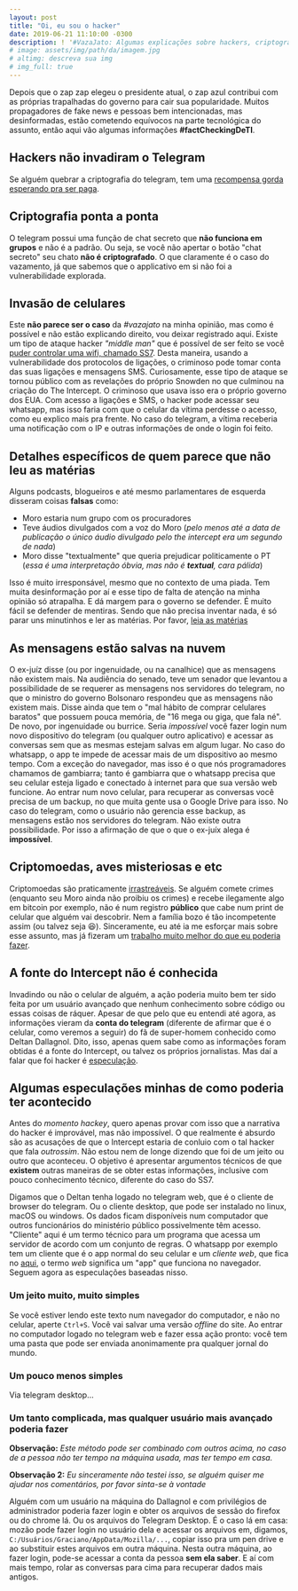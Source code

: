 ```yaml
---
layout: post
title: "Oi, eu sou o hacker"
date: 2019-06-21 11:10:00 -0300
description: ! '#VazaJato: Algumas explicações sobre hackers, criptografia e tecnologia que os jornais erram a rodo. E o seu Moro também.'
# image: assets/img/path/da/imagem.jpg
# altimg: descreva sua img
# img_full: true
---
```


Depois que o zap zap elegeu o presidente atual, o zap azul contribui com as próprias trapalhadas do governo para cair sua popularidade. Muitos propagadores de fake news e pessoas bem intencionadas, mas desinformadas, estão cometendo equívocos na parte tecnológica do assunto, então aqui vão algumas informações **#factCheckingDeTI**.

## Hackers não invadiram o Telegram

Se alguém quebrar a criptografia do telegram, tem uma [recompensa gorda esperando pra ser paga](https://telegram.org/blog/cryptocontest).

## Criptografia ponta a ponta

O telegram possui uma função de chat secreto que **não funciona em grupos** e não é a padrão. Ou seja, se você não apertar o botão "chat secreto" seu chato **não é criptografado**. O que claramente é o caso do vazamento, já que sabemos que o applicativo em si não foi a vulnerabilidade explorada.

## Invasão de celulares

Este **não parece ser o caso** da *#vazajato* na minha opinião, mas como é possível e não estão explicando direito, vou deixar registrado aqui.
Existe um tipo de ataque hacker *"middle man"* que é possível de ser feito se você [puder controlar uma wifi, chamado SS7](https://delhitrainingcourses.com/blog/ss7-attacks-hack-phone-whatsapp-read-messages-2018/). Desta maneira, usando a vulnerabilidade dos protocolos de ligações, o criminoso pode tomar conta das suas ligações e mensagens SMS. Curiosamente, esse tipo de ataque se tornou público com as revelações do próprio Snowden no que culminou na criação do The Intercept. O criminoso que usava isso era o próprio governo dos EUA.
Com acesso a ligações e SMS, o hacker pode acessar seu whatsapp, mas isso faria com que o celular da vítima perdesse o acesso, como eu explico mais pra frente. No caso do telegram, a vítima receberia uma notificação com o IP e outras informações de onde o login foi feito.

## Detalhes específicos de quem parece que não leu as matérias

Alguns podcasts, blogueiros e até mesmo parlamentares de esquerda disseram coisas **falsas** como:

- Moro estaria num grupo com os procuradores
- Teve áudios divulgados com a voz do Moro (*pelo menos até a data de publicação o único áudio divulgado pelo the intercept era um segundo de nada*)
- Moro disse "textualmente" que queria prejudicar politicamente o PT (*essa é uma interpretação óbvia, mas não é **textual**, cara pálida*)

Isso é muito irresponsável, mesmo que no contexto de uma piada. Tem muita desinformação por aí e esse tipo de falta de atenção na minha opinião só atrapalha. E dá margem para o governo se defender. É muito fácil se defender de mentiras. Sendo que não precisa inventar nada, é só parar uns minutinhos e ler as matérias. Por favor, [leia as matérias](https://theintercept.com/series/mensagens-lava-jato/)

## As mensagens estão salvas na nuvem

O ex-juíz disse (ou por ingenuidade, ou na canalhice) que as mensagens não existem mais. Na audiência do senado, teve um senador que levantou a possibilidade de se requerer as mensagens nos servidores do telegram, no que o ministro do governo Bolsonaro respondeu que as mensagens não existem mais. Disse ainda que tem o "mal hábito de comprar celulares baratos" que possuem pouca memória, de "16 mega ou giga, que fala né". De novo, por ingenuidade ou burrice.
Seria *impossível* você fazer login num novo dispositivo do telegram (ou qualquer outro aplicativo) e acessar as conversas sem que as mesmas estejam salvas em algum lugar. No caso do whatsapp, o app te impede de acessar mais de um dispositivo ao mesmo tempo. Com a exceção do navegador, mas isso é o que nós programadores chamamos de gambiarra; tanto é gambiarra que o whatsapp precisa que seu celular esteja ligado e conectado à internet para que sua versão web funcione. Ao entrar num novo celular, para recuperar as conversas você precisa de um backup, no que muita gente usa o Google Drive para isso.
No caso do telegram, como o usuário não gerencia esse backup, as mensagens estão nos servidores do telegram. Não existe outra possibilidade. Por isso a afirmação de que o que o ex-juíx alega é **impossível**.

## Criptomoedas, aves misteriosas e etc

Criptomoedas são praticamente [irrastreáveis](https://brasil.elpais.com/brasil/2017/05/12/economia/1494621106_047933.html). Se alguém comete crimes (enquanto seu Moro ainda não proibiu os crimes) e recebe ilegamente algo em bitcoin por exemplo, não é num registro **público** que cabe num print de celular que alguém vai descobrir. Nem a família bozo é tão incompetente assim (ou talvez seja 😆).
Sinceramente, eu até ia me esforçar mais sobre esse assunto, mas já fizeram um [trabalho muito melhor do que eu poderia fazer](https://www.tudocelular.com/curiosidade/noticias/n143010/fake-news-pavao-bitcoins-russia-the-intercept-glenn-greenwald-vaza-jato.html).

## A fonte do Intercept não é conhecida

Invadindo ou não o celular de alguém, a ação poderia muito bem ter sido feita por um usuário avançado que nenhum conhecimento sobre código ou essas coisas de ráquer. Apesar de que pelo que eu entendi até agora, as informações vieram da **conta do telegram** (diferente de afirmar que é o celular, como veremos a seguir) do fã de super-homem conhecido como Deltan Dallagnol.
Dito, isso, apenas quem sabe como as informações foram obtidas é a fonte do Intercept, ou talvez os próprios jornalistas. Mas daí a falar que foi hacker é [especulação](https://theintercept.com/2019/06/17/hackers-criminosos-vazajato-sergio-moro/).

## Algumas especulações minhas de como poderia ter acontecido

Antes do *momento hackey*, quero apenas provar com isso que a narrativa do hacker é improvável, mas não impossível. O que realmente é absurdo são as acusações de que o Intercept estaria de conluio com o tal hacker que fala *outrossim*. Não estou nem de longe dizendo que foi de um jeito ou outro que aconteceu. O objetivo é apresentar argumentos técnicos de que **existem** outras maneiras de se obter estas informações, inclusive com pouco conhecimento técnico, diferente do caso do SS7.

Digamos que o Deltan tenha logado no telegram web, que é o cliente de browser do telegram. Ou o cliente desktop, que pode ser instalado no linux, macOS ou windows. Os dados ficam disponíveis num computador que outros funcionários do ministério público possivelmente têm acesso. "Cliente" aqui é um termo técnico para um programa que acessa um servidor de acordo com um conjunto de regras. O whatsapp por exemplo tem um cliente que é o app normal do seu celular e um *cliente web*, que fica no [aqui](https://web.whatsapp.com), o termo *web* significa um "app" que funciona no navegador. Seguem agora as especulações baseadas nisso.

### Um jeito muito, muito simples

Se você estiver lendo este texto num navegador do computador, e não no celular, aperte `Ctrl+S`. Você vai salvar uma versão *offline* do site. Ao entrar no computador logado no telegram web e fazer essa ação pronto: você tem uma pasta que pode ser enviada anonimamente pra qualquer jornal do mundo.

### Um pouco menos simples

Via telegram desktop...

### Um tanto complicada, mas qualquer usuário mais avançado poderia fazer

**Observação:** *Este método pode ser combinado com outros acima, no caso de a pessoa não ter tempo na máquina usada, mas ter tempo em casa.*

**Observação 2:** *Eu sinceramente não testei isso, se alguém quiser me ajudar nos comentários, por favor sinta-se à vontade*

Alguém com um usuário na máquina do Dallagnol e com privilégios de administrador poderia fazer login e obter os arquivos de sessão do firefox ou do chrome lá. Ou os arquivos do Telegram Desktop. É o caso lá em casa: mozão pode fazer login no usuário dela e acessar os arquivos em, digamos, `C:/Usuários/Graciano/AppData/Mozilla/...`, copiar isso pra um pen drive e ao substituir estes arquivos em outra máquina. Nesta outra máquina, ao fazer login, pode-se acessar a conta da pessoa **sem ela saber**. E aí com mais tempo, rolar as conversas para cima para recuperar dados mais antigos.